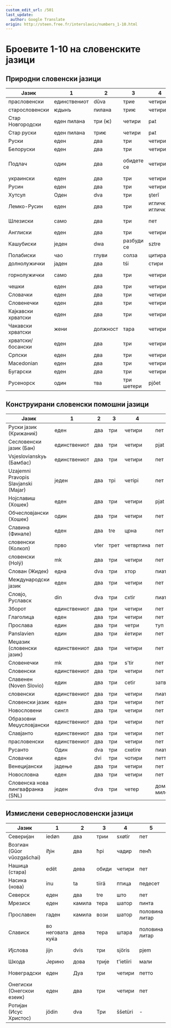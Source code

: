 ```yaml
---
custom_edit_url: /501
last_update:
  author: Google Translate
origin: http://steen.free.fr/interslavic/numbers_1-10.html
---
```


# Броевите 1-10 на словенските јазици

## Природни словенски јазици

| Јазик | 1 | 2 | 3 | 4 | 5 | 6 | 7 | 8 | 9 | 10 |
| ------------------- | ------ | ---- | ------ | ------------ | ------ | ------ | ------ | ----------- | -------- | -------- |
| прасловенски | единствениот | dŭva | трие | четири | пет | шест | седум | осум | девет | десет |
| старословенски | ѥдынъ | пилана | триѥ | четири | pѧt | шест | седум | осум | девојка | дескт |
| Стар Новгородски | еден пилана | три (ѥ) | четири | pѧt | шест | седум | осум | девојка | дескт |
| Стар руски | еден пилана | триѥ | четири | pѧt | шест | седум | осум | девојка | дескт |
| Руски | еден | два | три | четири | пет | шест | седум | осум | девет | десет |
| Белоруски | еден | два | три | четири | пет | шест | седум | осум | девет | десет |
| Подлач | один | два | обидете се | четири | пет | шест | јас сум | по воздушен пат | девет | десет |
| украински | еден | два | три | четири | пет | шест | SIM | осум | девет | десет |
| Русин | еден | два | три | четири | пет | шест | седум | на сите | девет | десет |
| Хутсул | Оден | dva | три | şterǐ | pǐechǐ | шиschǐ | SIM | visim | deawichǐ | deasichǐ |
| Лемко-Русин | еден | два | три | иглички, иглички | пет | чеша | SIM | осум, осум | девет | десет |
| Шлезиски | само | два | три | пет | pjyńć | шест | од седум | uoźym | dźewjyńć | dźeśyńć |
| Англиски | еден | два | три | четири | пет | шест | седум | осум | девет | десет |
| Кашубиски | једен | dwa | разбуди се | sztre | пиак | szesc | седум | дури ни | dzewiãc | dzesãc |
| Полабиски | чао | глуви | солза | цитираат | на | последно | sidĕm | visĕm | divāt | диста |
| долнолужички | јаден | два | tśi | стири | pěś | шест | седим | осмиот | јееее | ти си |
| горнолужички | само | два | три | четири | се пече | шест | сидом | wosom | dźewjeć | dźesać |
| чешки | еден | два | три | четири | пет | шест | седум | осум | девет | десет |
| Словачки | еден | два | три | четири | пет | шест | седум | осум | девет | десет |
| Словенечки | еден | два | три | четири | пет | шест | седум | осум | девет | десет |
| Кајкавски хрватски | еден | два | три | четири | пет | шест | седум | осум | девет | десет |
| Чакавски хрватски | жени | должност | тара | четири | пет | шест | седан | ošan | девет | десет |
| хрватски/босански | еден | два | три | четири | пет | шест | седум | осум | девет | десет |
| Српски | еден | два | три | четири | пет | шест | седум | осум | девет | десет |
| Macedonian          | еден   | два  | три    | четири       | пет    | шест   | седум  | осум        | девет    | десет    |
| Бугарски | еден | два | три | четири | пет | шест | седум | осум | девет | десет |
| Русенорск | один | тва | три шетери | pjôet | сест | sêм | Vôsom | богати | недостаток |

## Конструирани словенски помошни јазици

| Јазик | 1 | 2 | 3 | 4 | 5 | 6 | 7 | 8 | 9 | 10 |
| ------------------------------------ | ------ | ---- | ---- | ------- | ----- | ------ | ----- | ------ | ------- | ------- |
| Руски јазик (Крижаниќ) | еден | два | три | четири | пет | шест | седум | осум | девет | десет |
| Сесловенски јазик (Бан) | единствениот | два | три | четири | pjat | шест | седум | осум | девет | десет |
| Vsjeslovianskyь (Бамбас) | единствениот | два | три | четири | пет | шест | седум | осум | диевјат | дијат |
| Uzajemni Pravopis Slavjanski (Majar) | једен  | два  | трі  | четірі  | пет   | шест   | седм  | осм    | девет   | десет   |
| Нојславиш (Хошек) | еден | два | три | четири | pjat | шест | седум | осум | девет | десет |
| Обчесловјански (Хошек) | один | два | три | четири | пет | sixj | седум | осум | девет | десет |
| Славина (Финале) | еден | два | tre | црна | пет | шест | седум | осум | девет | десет |
| словенски (Колкоп) | прво | vter | трет | четвртина | пет | ſix | седум | осум | девет | десет |
| словенски (Holý) | mk | два | три | четири | пет | шест | седум | осум | девет | десет |
| Слован (Жидек) | една | dva | три | хтор | пиат | шесто | содом | осум | давет | dasot |
| Международски јазик | еден | два | три | четири | пет | шест | седум | осум | девет | десет |
| Словјо, Руславск | din | dva | три | cxtir | пиат | sxes | siem | вос | dev | des |
| Зборот | единствениот | два | три | четири | пет | шест | седум | осум | девет | десет |
| Глаголица | еден | два | три | четири | пет | шест | седум | осум | девет | десет |
| Прослава | един | два | три | четри | туп | shest | седум | осем | деват | desat |
| Panslavien | един | два | три | ќетири | пет | xest | седум | осем | девет | десет |
| Меџазик (словенски јазик) | единствениот | два | три | четири | пет | s'est | седум | осум | девет | десет |
| Словенечки | mk | два | три | s'tir | пет | s'es | тука | оска | dev | des |
| Словенски | единствениот | два | три | четири | пет | шест | седум | осум | девет | десет |
| Славенен (Noven Slovio) | един | два | три | cetir | затворен | xest | седум | осем | невент | десет |
| словенски | единствениот | два | три | четири | пиат | шест | седум | осум | девет | десет |
| Словенски јазик | еден | два | три | четири | пет | шест | освен | осум | девет | десет |
| Новословени | сингл | два | три | четири | пет | шест | седум | осум | девет | десет |
| Образовни Меџусловјански | единствениот | два | три | четири | пет | шест | седум | осум | девет | десет |
| Славјанто | единствениот | два | три | четири | пет | шест | седум | осум | девет | десет |
| прасловенски | единствениот | два | три | четири | пет | шест | седум | осум | девет | десет |
| Русанто | Один | dva | три | cxetire | пиат | sxest | сем | сите | отстапуваат | desiat |
| Словачки | еден | dvi | три | чотири | петто | шести | седми | оседми | деветто | десетти |
| Венецијански | јадење | два | три | четири | пет | шест | седум | осум | девет | десет |
| Новословна | еден | два | три | четири | пет | шест | седум | осум | девет | десет |
| Словенска нова лингвафранка (SNL) | једен | dva | три | четер | домашно милениче | вкус | причина | глас | развој | десет |

## Измислени севернословенски јазици

| Јазик | 1 | 2 | 3 | 4 | 5 | 6 | 7 | 8 | 9 | 10 |
| -------------------------- | ------- | ---- | ----- | --------- | ------- | ----- | ------- | --------- | --------- | ------- |
| Северијан | iedøn | два | трии | sxøtir | пет | sxest | седми | осум | девет | десет |
| Возгиан (Gŭor vŭozgašchai) | іђін | два | ћрі | чадир | пенћ | ќе | седум | осум | дёенћ | десно |
| Нашица (стара) | edët | дева | обиди | четири | пет | шест | седум | осум | девет | десет |
| Насика (нова) | inu | ta | tiirä | птица | педесет | да | сеттоми | остомија | тинејџер | тесемти |
| Северск | еден | два | tre | што | пет | шест | седум | осум | девет | десет |
| Мрезиск | еден | камила | тера | шатор | пинта | шаста | седум | осум | девет | десет |
| Прославен | гаден | камила | вози | шатор | половина литар | шаста | седум | осум | девет | десет |
| Слависк | во неговата куќа | дева | тера | штара | половина литар | Шашта | седам | мојот стар | развој | désat |
| Ијслова | jijn | dvis | три | sjöris | pjem | таа | sjödem | систем | снег разнебитување |
| Шкода | Јерино | дова | трије | t'ietiiri | мали | сајт | uosme | диевиенте | diesiente | - |
| Новеградски | еден | Дуа | три | четири | петто | шесто | shenyi | осмо | деветто | да се случи |
| Онегиски (Онегскои езеик) | еден | два | три | четири | пет | шест | седум | осум | девет | десет |
| Ротијан (Исус Христос) | jödin | dva | Три | ššetüri | - | - | - | - | - | - |


